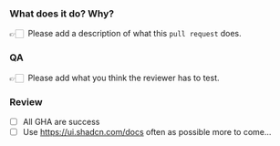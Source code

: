 ### What does it do? Why?

👉🏻 &nbsp;Please add a description of what this `pull request` does.

### QA

👉🏻 &nbsp;Please add what you think the reviewer has to test.

### Review

- [ ] All GHA are success
- [ ] Use https://ui.shadcn.com/docs often as possible
more to come...